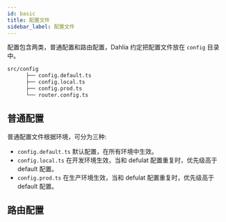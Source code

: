 ```yaml
---
id: basic
title: 配置文件
sidebar_label: 配置文件
---
```


配置包含两类，普通配置和路由配置，Dahlia 约定把配置文件放在 `config` 目录中。

```bash
src/config
      ├── config.default.ts
      ├── config.local.ts
      ├── config.prod.ts
      └── router.config.ts
```

## 普通配置

普通配置文件根据环境，可分为三种:

- `config.default.ts` 默认配置，在所有环境中生效。
- `config.local.ts` 在开发环境生效，当和 defulat 配置重复时，优先级高于 default 配置。
- `config.prod.ts` 在生产环境生效，当和 defulat 配置重复时，优先级高于 default 配置。



## 路由配置
